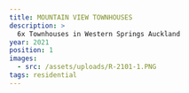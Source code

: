 ```yaml
---
title: MOUNTAIN VIEW TOWNHOUSES
description: >
  6x Townhouses in Western Springs Auckland
year: 2021
position: 1
images:
  - src: /assets/uploads/R-2101-1.PNG
tags: residential
---
```

